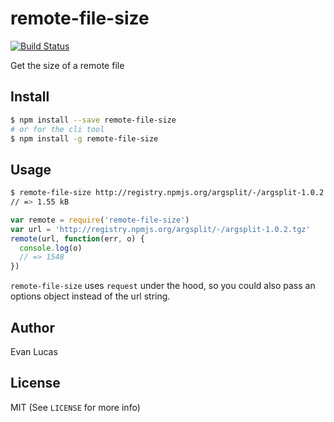 # remote-file-size

[![Build Status](https://travis-ci.org/evanlucas/remote-file-size.svg)](https://travis-ci.org/evanlucas/remote-file-size)

Get the size of a remote file

## Install

```bash
$ npm install --save remote-file-size
# or for the cli tool
$ npm install -g remote-file-size
```

## Usage

```bash
$ remote-file-size http://registry.npmjs.org/argsplit/-/argsplit-1.0.2.tgz
// => 1.55 kB
```

```js
var remote = require('remote-file-size')
var url = 'http://registry.npmjs.org/argsplit/-/argsplit-1.0.2.tgz'
remote(url, function(err, o) {
  console.log(o)
  // => 1548
})
```

`remote-file-size` uses `request` under the hood, so you could
also pass an options object instead of the url string.

## Author

Evan Lucas

## License

MIT (See `LICENSE` for more info)
